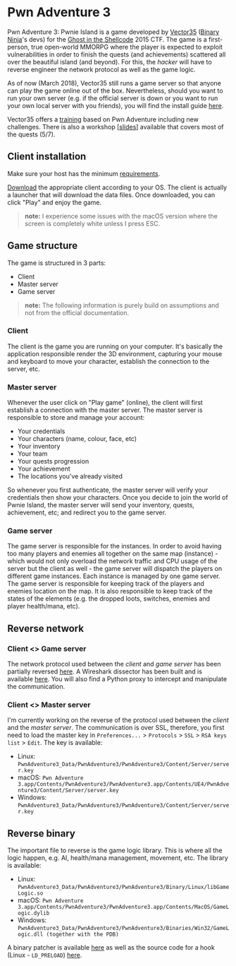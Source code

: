 Pwn Adventure 3
===============

Pwn Adventure 3: Pwnie Island is a game developed by [Vector35](https://vector35.com/) ([Binary Ninja](https://binary.ninja)'s devs) for the [Ghost in the Shellcode](http://ghostintheshellcode.com/) 2015 CTF. The game is a first-person, true open-world MMORPG where the player is expected to exploit vulnerabilities in order to finish the quests (and achievements) scattered all over the beautiful island (and beyond). For this, the _hacker_ will have to reverse engineer the network protocol as well as the game logic.

As of now (March 2018), Vector35 still runs a game server so that anyone can play the game online out of the box. Nevertheless, should you want to run your own server (e.g. if the official server is down or you want to run your own local server with you friends), you will find the install guide [here](INSTALL-server.md).

Vector35 offers a [training](https://vector35.com/training.html) based on Pwn Adventure including new challenges. There is also a workshop [[slides](https://www.slideshare.net/AntoninBeaujeant/reverse-engineering-a-mmorpg)] available that covers most of the quests (5/7).


Client installation
-------------------

Make sure your host has the minimum [requirements](http://pwnadventure.com/#downloads).

[Download](http://pwnadventure.com/#downloads) the appropriate client according to your OS. The client is actually a launcher that will download the data files. Once downloaded, you can click "Play" and enjoy the game.

> __note:__ I experience some issues with the macOS version where the screen is completely white unless I press ESC.



Game structure
--------------

The game is structured in 3 parts:

* Client
* Master server
* Game server

> __note:__ The following information is purely build on assumptions and not from the official documentation.


### Client

The client is the game you are running on your computer. It's basically the application responsible render the 3D environment, capturing your mouse and keyboard to move your character, establish the connection to the server, etc.


### Master server

Whenever the user click on "Play game" (online), the client will first establish a connection with the master server. The master server is responsible to store and manage your account:

* Your credentials
* Your characters (name, colour, face, etc)
* Your inventory
* Your team
* Your quests progression
* Your achievement
* The locations you've already visited

So whenever you first authenticate, the master server will verify your credentials then show your characters. Once you decide to join the world of Pwnie Island, the master server will send your inventory, quests, achievement, etc; and redirect you to the game server.


### Game server

The game server is responsible for the instances. In order to avoid having too many players and enemies all together on the same map (instance) - which would not only overload the network traffic and CPU usage of the server but the client as well - the game server will dispatch the players on different game instances. Each instance is managed by one game server. The game server is responsible for keeping track of the players and enemies location on the map. It is also responsible to keep track of the states of the elements (e.g. the dropped loots, switches, enemies and player health/mana, etc).



Reverse network
---------------

### Client <> Game server

The network protocol used between the _client_ and _game server_ has been partially reversed [here](Network/pwn3-gs.md). A Wireshark dissector has been built and is available [here](Network/pwn3-gs.lua). You will also find a Python proxy to intercept and manipulate the communication.


### Client <> Master server

I'm currently working on the reverse of the protocol used between the _client_ and the _master server_. The communication is over SSL, therefore, you first need to load the master key in `Preferences...` > `Protocols` > `SSL` > `RSA keys list` > `Edit`. The key is available:

* Linux: `PwnAdventure3_Data/PwnAdventure3/PwnAdventure3/Content/Server/server.key`
* macOS: `Pwn Adventure 3.app/Contents/PwnAdventure3/PwnAdventure3.app/Contents/UE4/PwnAdventure3/Content/Server/server.key`
* Windows: `PwnAdventure3_Data/PwnAdventure3/PwnAdventure3/Content/Server/server.key`



Reverse binary
--------------

The important file to reverse is the game logic library. This is where all the logic happen, e.g. AI, health/mana management, movement, etc. The library is available:

* Linux: `PwnAdventure3_Data/PwnAdventure3/PwnAdventure3/Binary/Linux/libGameLogic.so`
* macOS: `Pwn Adventure 3.app/Contents/PwnAdventure3/PwnAdventure3.app/Contents/MacOS/GameLogic.dylib`
* Windows: `PwnAdventure3_Data/PwnAdventure3/PwnAdventure3/Binaries/Win32/GameLogic.dll (together with the PDB)`

A binary patcher is available [here](Binary/binpatcher.py) as well as the source code for a hook (Linux - `LD_PRELOAD`) [here](Binary/hook-linux.cc).
